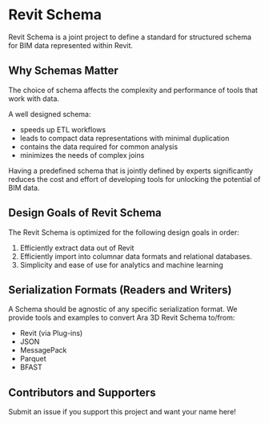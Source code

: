 # Revit Schema 

Revit Schema is a joint project to define a standard for structured schema for BIM data represented within Revit.

## Why Schemas Matter

The choice of schema affects the complexity and performance of tools that work with data. 

A well designed schema:

- speeds up ETL workflows
- leads to compact data representations with minimal duplication  
- contains the data required for common analysis 
- minimizes the needs of complex joins

Having a predefined schema that is jointly defined by experts significantly reduces the cost and effort of developing tools for unlocking the potential of BIM data.  

## Design Goals of Revit Schema

The Revit Schema is optimized for the following design goals in order:

1. Efficiently extract data out of Revit
2. Efficiently import into columnar data formats and relational databases.
3. Simplicity and ease of use for analytics and machine learning  

## Serialization Formats (Readers and Writers) 

A Schema should be agnostic of any specific serialization format. We provide tools and examples to convert Ara 3D Revit Schema to/from:

- Revit (via Plug-ins)
- JSON
- MessagePack
- Parquet
- BFAST  

## Contributors and Supporters

Submit an issue if you support this project and want your name here! 
